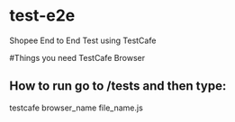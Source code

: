 # test-e2e
Shopee End to End Test using TestCafe

#Things you need
TestCafe
Browser
## How to run go to /tests and then type:

testcafe browser_name file_name.js
